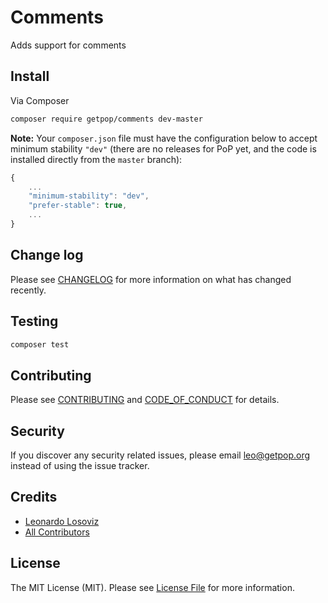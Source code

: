 # Comments

<!--
[![Latest Version on Packagist][ico-version]][link-packagist]
[![Software License][ico-license]](LICENSE.md)
[![Build Status][ico-travis]][link-travis]
[![Coverage Status][ico-scrutinizer]][link-scrutinizer]
[![Quality Score][ico-code-quality]][link-code-quality]
[![Total Downloads][ico-downloads]][link-downloads]
-->

Adds support for comments

## Install

Via Composer

``` bash
composer require getpop/comments dev-master
```

**Note:** Your `composer.json` file must have the configuration below to accept minimum stability `"dev"` (there are no releases for PoP yet, and the code is installed directly from the `master` branch):

```javascript
{
    ...
    "minimum-stability": "dev",
    "prefer-stable": true,
    ...
}
```

<!--
## Usage

``` php
```
-->

## Change log

Please see [CHANGELOG](CHANGELOG.md) for more information on what has changed recently.

## Testing

``` bash
composer test
```

## Contributing

Please see [CONTRIBUTING](CONTRIBUTING.md) and [CODE_OF_CONDUCT](CODE_OF_CONDUCT.md) for details.

## Security

If you discover any security related issues, please email leo@getpop.org instead of using the issue tracker.

## Credits

- [Leonardo Losoviz][link-author]
- [All Contributors][link-contributors]

## License

The MIT License (MIT). Please see [License File](LICENSE.md) for more information.

[ico-version]: https://img.shields.io/packagist/v/getpop/comments.svg?style=flat-square
[ico-license]: https://img.shields.io/badge/license-MIT-brightgreen.svg?style=flat-square
[ico-travis]: https://img.shields.io/travis/getpop/comments/master.svg?style=flat-square
[ico-scrutinizer]: https://img.shields.io/scrutinizer/coverage/g/getpop/comments.svg?style=flat-square
[ico-code-quality]: https://img.shields.io/scrutinizer/g/getpop/comments.svg?style=flat-square
[ico-downloads]: https://img.shields.io/packagist/dt/getpop/comments.svg?style=flat-square

[link-packagist]: https://packagist.org/packages/getpop/comments
[link-travis]: https://travis-ci.org/getpop/comments
[link-scrutinizer]: https://scrutinizer-ci.com/g/getpop/comments/code-structure
[link-code-quality]: https://scrutinizer-ci.com/g/getpop/comments
[link-downloads]: https://packagist.org/packages/getpop/comments
[link-author]: https://github.com/leoloso
[link-contributors]: ../../contributors
